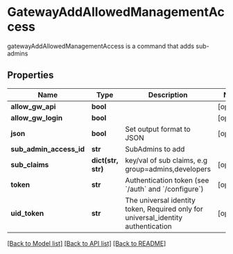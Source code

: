 # GatewayAddAllowedManagementAccess

gatewayAddAllowedManagementAccess is a command that adds sub-admins
## Properties
Name | Type | Description | Notes
------------ | ------------- | ------------- | -------------
**allow_gw_api** | **bool** |  | [optional] 
**allow_gw_login** | **bool** |  | [optional] 
**json** | **bool** | Set output format to JSON | [optional] 
**sub_admin_access_id** | **str** | SubAdmins to add | 
**sub_claims** | **dict(str, str)** | key/val of sub claims, e.g group&#x3D;admins,developers | [optional] 
**token** | **str** | Authentication token (see &#x60;/auth&#x60; and &#x60;/configure&#x60;) | [optional] 
**uid_token** | **str** | The universal identity token, Required only for universal_identity authentication | [optional] 

[[Back to Model list]](../README.md#documentation-for-models) [[Back to API list]](../README.md#documentation-for-api-endpoints) [[Back to README]](../README.md)


